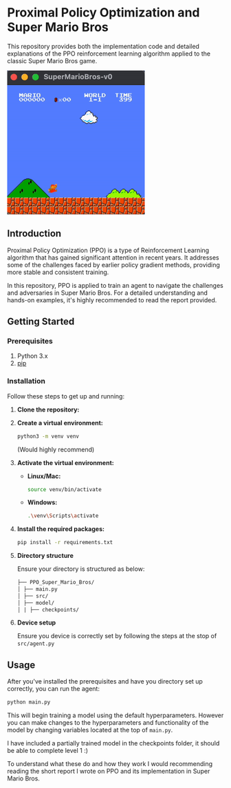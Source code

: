 # Proximal Policy Optimization and Super Mario Bros

This repository provides both the implementation code and detailed explanations of the PPO reinforcement learning algorithm applied to the classic Super Mario Bros game.

![](img/level1.gif)

## Introduction

Proximal Policy Optimization (PPO) is a type of Reinforcement Learning algorithm that has gained significant attention in recent years. It addresses some of the challenges faced by earlier policy gradient methods, providing more stable and consistent training. 

In this repository, PPO is applied to train an agent to navigate the challenges and adversaries in Super Mario Bros. For a detailed understanding and hands-on examples, it's highly recommended to read the report provided.

## Getting Started

### Prerequisites

1. Python 3.x
2. [pip](https://pip.pypa.io/en/stable/)

### Installation

Follow these steps to get up and running:

1. **Clone the repository:**

2. **Create a virtual environment:**
    ```bash
    python3 -m venv venv
    ```
    (Would highly recommend)

3. **Activate the virtual environment:**
    - **Linux/Mac:**
        ```bash
        source venv/bin/activate
        ```
    - **Windows:**
        ```bash
        .\venv\Scripts\activate
        ```

4. **Install the required packages:**
    ```bash
    pip install -r requirements.txt
    ```

5. **Directory structure**

    Ensure your directory is structured as below:


    ```
    ├── PPO_Super_Mario_Bros/
    │ ├── main.py
    │ ├── src/
    │ ├── model/
    │ | ├── checkpoints/
    ```

6. **Device setup**

    Ensure you device is correctly set by following the steps at the stop of `src/agent.py`

## Usage

After you've installed the prerequisites and have you directory set up correctly, you can run the agent:

```bash
python main.py
```

This will begin training a model using the default hyperparameters. However you can make changes to the hyperparameters and functionality of the model by changing variables located at the top of `main.py`.

I have included a partially trained model in the checkpoints folder, it should be able to complete level 1 :)

To understand what these do and how they work I would recommending reading the short report I wrote on PPO and its implementation in Super Mario Bros.
